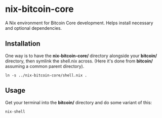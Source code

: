 # nix-bitcoin-core

A Nix environment for Bitcoin Core development. Helps install necessary and optional dependencies.

## Installation

One way is to have the **nix-bitcoin-core/** directory alongside your **bitcoin/** directory, then symlink the shell.nix across. (Here it's done from **bitcoin/** assuming a common parent directory).

```console
ln -s ../nix-bitcoin-core/shell.nix .
```

## Usage

Get your terminal into the **bitcoin/** directory and do some variant of this:
```console
nix-shell
```
